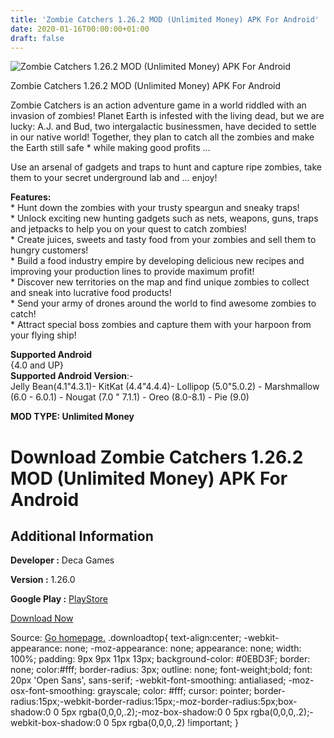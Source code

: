```yaml
---
title: 'Zombie Catchers 1.26.2 MOD (Unlimited Money) APK For Android'
date: 2020-01-16T00:00:00+01:00
draft: false
---
```


![Zombie Catchers 1.26.2 MOD (Unlimited Money) APK For Android](https://i2.wp.com/apkhome.net/wp-content/uploads/2020/01/Zombie-Catchers-1.26.0-MOD-Unlimited-Money.png "Zombie Catchers 1.26.2 MOD (Unlimited Money) APK For Android")

  

Zombie Catchers 1.26.2 MOD (Unlimited Money) APK For Android

Zombie Catchers is an action adventure game in a world riddled with an invasion of zombies! Planet Earth is infested with the living dead, but we are lucky: A.J. and Bud, two intergalactic businessmen, have decided to settle in our native world! Together, they plan to catch all the zombies and make the Earth still safe \* while making good profits ...

Use an arsenal of gadgets and traps to hunt and capture ripe zombies, take them to your secret underground lab and ... enjoy!

**Features:**  
\* Hunt down the zombies with your trusty speargun and sneaky traps!  
\* Unlock exciting new hunting gadgets such as nets, weapons, guns, traps and jetpacks to help you on your quest to catch zombies!  
\* Create juices, sweets and tasty food from your zombies and sell them to hungry customers!  
\* Build a food industry empire by developing delicious new recipes and improving your production lines to provide maximum profit!  
\* Discover new territories on the map and find unique zombies to collect and sneak into lucrative food products!  
\* Send your army of drones around the world to find awesome zombies to catch!  
\* Attract special boss zombies and capture them with your harpoon from your flying ship!

**Supported Android**  
{4.0 and UP}  
**Supported Android Version**:-  
Jelly Bean(4.1"4.3.1)- KitKat (4.4"4.4.4)- Lollipop (5.0"5.0.2) - Marshmallow (6.0 - 6.0.1) - Nougat (7.0 " 7.1.1) - Oreo (8.0-8.1) - Pie (9.0)

**MOD TYPE: Unlimited Money**

Download Zombie Catchers 1.26.2 MOD (Unlimited Money) APK For Android
=====================================================================

Additional Information
----------------------

**Developer :** Deca Games

**Version :** 1.26.0

**Google Play :** [PlayStore](https://play.google.com/store/apps/details?id=fi.twomenandadog.zombiecatchers)

  

[Download Now](https://store4app.co/post/zombie-catchers-1-26-2-mod-unlimited-money-apk-for-android_1579111157)

  
Source: [Go homepage.](https://store4app.co/post/zombie-catchers-1-26-2-mod-unlimited-money-apk-for-android_1579111157) .downloadtop{ text-align:center; -webkit-appearance: none; -moz-appearance: none; appearance: none; width: 100%; padding: 9px 9px 11px 13px; background-color: #0EBD3F; border: none; color:#fff; border-radius: 3px; outline: none; font-weight;bold; font: 20px 'Open Sans', sans-serif; -webkit-font-smoothing: antialiased; -moz-osx-font-smoothing: grayscale; color: #fff; cursor: pointer; border-radius:15px;-webkit-border-radius:15px;-moz-border-radius:5px;box-shadow:0 0 5px rgba(0,0,0,.2);-moz-box-shadow:0 0 5px rgba(0,0,0,.2);-webkit-box-shadow:0 0 5px rgba(0,0,0,.2) !important; }